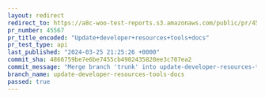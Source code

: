 ```yaml
---
layout: redirect
redirect_to: https://a8c-woo-test-reports.s3.amazonaws.com/public/pr/45567/api/index.html
pr_number: 45567
pr_title_encoded: "Update+developer+resources+tools+docs"
pr_test_type: api
last_published: "2024-03-25 21:25:26 +0000"
commit_sha: 4866759be7e6be7455cb4902435820ee3c707ea2
commit_message: "Merge branch 'trunk' into update-developer-resources-tools-docs"
branch_name: update-developer-resources-tools-docs
passed: true
---
```

